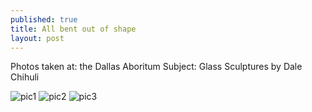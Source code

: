 ```yaml
---
published: true
title: All bent out of shape
layout: post
---
```

Photos taken at: the Dallas Aboritum
Subject: Glass Sculptures by Dale Chihuli

![pic1](http://res.cloudinary.com/dijs-design/image/upload/v1449353369/2012-09-04_00.48.04_u70bwf.jpg)
![pic2](http://res.cloudinary.com/dijs-design/image/upload/v1449353404/2012-09-04_00.17.51_llvppr.jpg)
![pic3](http://res.cloudinary.com/dijs-design/image/upload/v1449353405/2012-09-04_01.41.32_nbbgfs.jpg)

